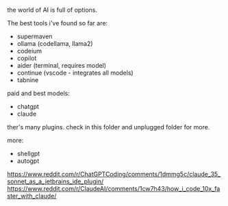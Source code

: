 the world of AI is full of options.

The best tools i've found so far are:

- supermaven
- ollama (codellama, llama2)
- codeium
- copilot
- aider (terminal, requires model)
- continue (vscode - integrates all models)
- tabnine

paid and best models:
- chatgpt 
- claude

ther's many plugins. check in this folder and unplugged folder for more.

more: 

- shellgpt
- autogpt

https://www.reddit.com/r/ChatGPTCoding/comments/1dmmg5c/claude_35_sonnet_as_a_jetbrains_ide_plugin/
https://www.reddit.com/r/ClaudeAI/comments/1cw7h43/how_i_code_10x_faster_with_claude/

